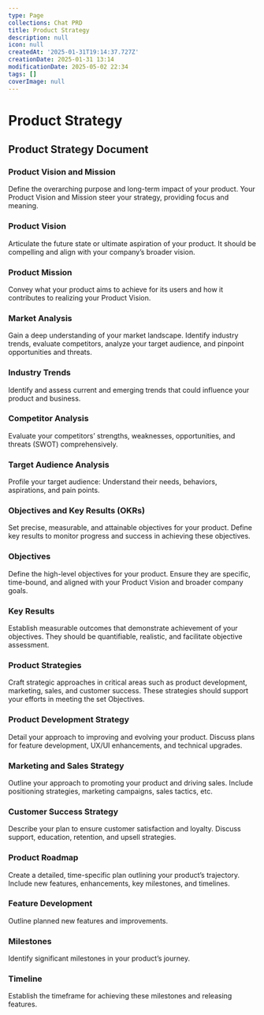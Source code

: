 ```yaml
---
type: Page
collections: Chat PRD
title: Product Strategy
description: null
icon: null
createdAt: '2025-01-31T19:14:37.727Z'
creationDate: 2025-01-31 13:14
modificationDate: 2025-05-02 22:34
tags: []
coverImage: null
---
```


# Product Strategy

## Product Strategy Document

### Product Vision and Mission

Define the overarching purpose and long-term impact of your product. Your Product Vision and Mission steer your strategy, providing focus and meaning.

### Product Vision

Articulate the future state or ultimate aspiration of your product. It should be compelling and align with your company’s broader vision.

### Product Mission

Convey what your product aims to achieve for its users and how it contributes to realizing your Product Vision.

### Market Analysis

Gain a deep understanding of your market landscape. Identify industry trends, evaluate competitors, analyze your target audience, and pinpoint opportunities and threats.

### Industry Trends

Identify and assess current and emerging trends that could influence your product and business.

### Competitor Analysis

Evaluate your competitors’ strengths, weaknesses, opportunities, and threats (SWOT) comprehensively.

### Target Audience Analysis

Profile your target audience: Understand their needs, behaviors, aspirations, and pain points.

### Objectives and Key Results (OKRs)

Set precise, measurable, and attainable objectives for your product. Define key results to monitor progress and success in achieving these objectives.

### Objectives

Define the high-level objectives for your product. Ensure they are specific, time-bound, and aligned with your Product Vision and broader company goals.

### Key Results

Establish measurable outcomes that demonstrate achievement of your objectives. They should be quantifiable, realistic, and facilitate objective assessment.

### Product Strategies

Craft strategic approaches in critical areas such as product development, marketing, sales, and customer success. These strategies should support your efforts in meeting the set Objectives.

### Product Development Strategy

Detail your approach to improving and evolving your product. Discuss plans for feature development, UX/UI enhancements, and technical upgrades.

### Marketing and Sales Strategy

Outline your approach to promoting your product and driving sales. Include positioning strategies, marketing campaigns, sales tactics, etc.

### Customer Success Strategy

Describe your plan to ensure customer satisfaction and loyalty. Discuss support, education, retention, and upsell strategies.

### Product Roadmap

Create a detailed, time-specific plan outlining your product’s trajectory. Include new features, enhancements, key milestones, and timelines.

### Feature Development

Outline planned new features and improvements.

### Milestones

Identify significant milestones in your product’s journey.

### Timeline

Establish the timeframe for achieving these milestones and releasing features.

